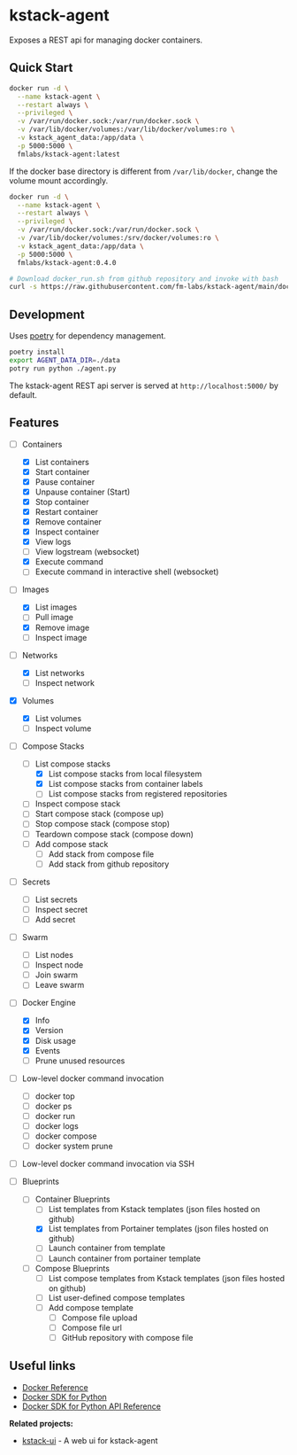 # kstack-agent

Exposes a REST api for managing docker containers.


## Quick Start

```bash
docker run -d \
  --name kstack-agent \
  --restart always \
  --privileged \
  -v /var/run/docker.sock:/var/run/docker.sock \
  -v /var/lib/docker/volumes:/var/lib/docker/volumes:ro \
  -v kstack_agent_data:/app/data \
  -p 5000:5000 \
  fmlabs/kstack-agent:latest
```

If the docker base directory is different from `/var/lib/docker`, change the volume mount accordingly.

```bash
docker run -d \
  --name kstack-agent \
  --restart always \
  --privileged \
  -v /var/run/docker.sock:/var/run/docker.sock \
  -v /var/lib/docker/volumes:/srv/docker/volumes:ro \
  -v kstack_agent_data:/app/data \
  -p 5000:5000 \
  fmlabs/kstack-agent:0.4.0
```

```bash
# Download docker_run.sh from github repository and invoke with bash
curl -s https://raw.githubusercontent.com/fm-labs/kstack-agent/main/docker_run.sh | bash
```

## Development

Uses [poetry](https://python-poetry.org/) for dependency management.

```bash
poetry install
export AGENT_DATA_DIR=./data
potry run python ./agent.py
```

The kstack-agent REST api server is served at `http://localhost:5000/` by default.

## Features

- [ ] Containers
  - [x] List containers
  - [x] Start container
  - [x] Pause container
  - [x] Unpause container (Start)
  - [x] Stop container
  - [x] Restart container
  - [x] Remove container
  - [x] Inspect container
  - [x] View logs
  - [ ] View logstream (websocket)
  - [x] Execute command
  - [ ] Execute command in interactive shell (websocket)
- [ ] Images
  - [x] List images
  - [ ] Pull image
  - [x] Remove image
  - [ ] Inspect image
- [ ] Networks
  - [x] List networks
  - [ ] Inspect network
- [x] Volumes
  - [x] List volumes
  - [ ] Inspect volume
- [ ] Compose Stacks
  - [ ] List compose stacks
    - [x] List compose stacks from local filesystem
    - [x] List compose stacks from container labels
    - [ ] List compose stacks from registered repositories
  - [ ] Inspect compose stack
  - [ ] Start compose stack (compose up)
  - [ ] Stop compose stack (compose stop)
  - [ ] Teardown compose stack (compose down)
  - [ ] Add compose stack
    - [ ] Add stack from compose file
    - [ ] Add stack from github repository
- [ ] Secrets
  - [ ] List secrets
  - [ ] Inspect secret
  - [ ] Add secret
- [ ] Swarm
  - [ ] List nodes
  - [ ] Inspect node
  - [ ] Join swarm
  - [ ] Leave swarm
- [ ] Docker Engine
  - [x] Info
  - [x] Version
  - [x] Disk usage
  - [x] Events
  - [ ] Prune unused resources

- [ ] Low-level docker command invocation
  - [ ] docker top
  - [ ] docker ps
  - [ ] docker run
  - [ ] docker logs
  - [ ] docker compose
  - [ ] docker system prune
- [ ] Low-level docker command invocation via SSH

- [ ] Blueprints
  - [ ] Container Blueprints
    - [ ] List templates from Kstack templates (json files hosted on github)
    - [x] List templates from Portainer templates (json files hosted on github)
    - [ ] Launch container from template
    - [ ] Launch container from portainer template

  - [ ] Compose Blueprints
    - [ ] List compose templates from Kstack templates (json files hosted on github)
    - [ ] List user-defined compose templates
    - [ ] Add compose template
      - [ ] Compose file upload
      - [ ] Compose file url
      - [ ] GitHub repository with compose file

## Useful links

- [Docker Reference](https://docs.docker.com/reference/)
- [Docker SDK for Python](https://docker-py.readthedocs.io/en/stable/)
- [Docker SDK for Python API Reference](https://docker-py.readthedocs.io/en/stable/api.html)


**Related projects:**
- [kstack-ui](https://github.com/fm-labs/kstack-ui) - A web ui for kstack-agent